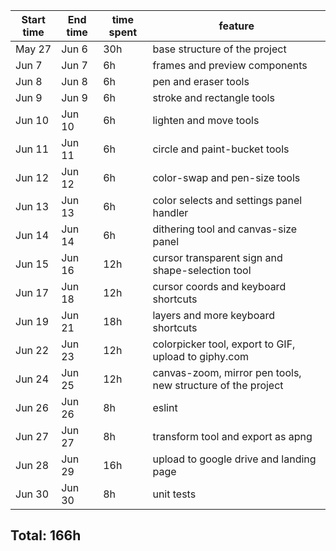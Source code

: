 | Start time | End time |  time spent | feature |
| ------ | ------ | ------ | ------ |
| May 27 | Jun 6 | 30h | base structure of the project |
| Jun 7 | Jun 7 | 6h | frames and preview components |
| Jun 8 | Jun 8 | 6h | pen and eraser tools |
| Jun 9 | Jun 9 | 6h | stroke and rectangle tools |
| Jun 10 | Jun 10 | 6h | lighten and move tools |
| Jun 11 | Jun 11 | 6h | circle and paint-bucket tools |
| Jun 12 | Jun 12 | 6h | color-swap and pen-size tools |
| Jun 13 | Jun 13 | 6h | color selects and settings panel handler |
| Jun 14 | Jun 14 | 6h | dithering tool and canvas-size panel |
| Jun 15 | Jun 16 | 12h | cursor transparent sign and shape-selection tool |
| Jun 17 | Jun 18 | 12h | cursor coords and keyboard shortcuts |
| Jun 19 | Jun 21 | 18h | layers and more keyboard shortcuts |
| Jun 22 | Jun 23 | 12h | colorpicker tool, export to GIF, upload to giphy.com |
| Jun 24 | Jun 25 | 12h | canvas-zoom, mirror pen tools, new structure of the project  |
| Jun 26 | Jun 26 | 8h | eslint |
| Jun 27 | Jun 27 | 8h | transform tool and export as apng |
| Jun 28 | Jun 29 | 16h | upload to google drive and landing page |
| Jun 30 | Jun 30 | 8h | unit tests |

## Total: 166h

